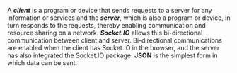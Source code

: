 A ***client*** is a program or device that sends requests to a server for any information or services and the ***server***, which is also a program or device, in turn responds to the requests, thereby enabling communication and resource sharing on a network.
  ***Socket.IO*** allows this bi-directional communication between client and server. Bi-directional communications are enabled when the client has Socket.IO in the browser, and the server has also integrated the Socket.IO package. 
  **JSON** is the simplest form in which data can be sent.
